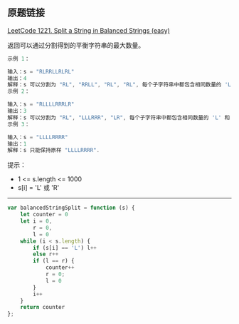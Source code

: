 ## 原题链接

[LeetCode 1221. Split a String in Balanced Strings (easy)](https://leetcode-cn.com/problems/split-a-string-in-balanced-strings/)

返回可以通过分割得到的平衡字符串的最大数量。

```cpp
示例 1：

输入：s = "RLRRLLRLRL"
输出：4
解释：s 可以分割为 "RL", "RRLL", "RL", "RL", 每个子字符串中都包含相同数量的 'L' 和 'R'。
示例 2：

输入：s = "RLLLLRRRLR"
输出：3
解释：s 可以分割为 "RL", "LLLRRR", "LR", 每个子字符串中都包含相同数量的 'L' 和 'R'。
示例 3：

输入：s = "LLLLRRRR"
输出：1
解释：s 只能保持原样 "LLLLRRRR".
```

提示：

- 1 <= s.length <= 1000
- s[i] = 'L' 或 'R'

---

```javascript
var balancedStringSplit = function (s) {
    let counter = 0
    let i = 0,
        r = 0,
        l = 0
    while (i < s.length) {
        if (s[i] == 'L') l++
        else r++
        if (l == r) {
            counter++
            r = 0;
            l = 0
        }
        i++
    }
    return counter
};
```
